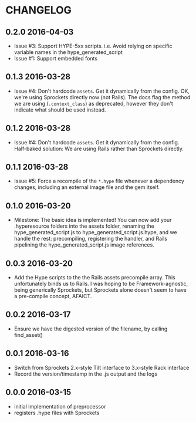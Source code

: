 # CHANGELOG

## 0.2.0  2016-04-03
* Issue #3: Support HYPE-5xx scripts.  i.e. Avoid relying on specific
  variable names in the hype_generated_script
* Issue #1: Support embedded fonts

## 0.1.3  2016-03-28
* Issue #4: Don't hardcode `assets`.  Get it dynamically from the config.
  OK, we're using Sprockets directly now (not Rails).  The docs
  flag the method we are using (`.context_class`) as deprecated, however
  they don't indicate what should be used instead.


## 0.1.2  2016-03-28
* Issue #4: Don't hardcode `assets`.  Get it dynamically from the config.
  Half-baked solution: We are using Rails rather than Sprockets directly.


## 0.1.1  2016-03-28
* Issue #5: Force a recompile of the `*.hype` file whenever a dependency changes,
  including an external image file and the gem itself.


## 0.1.0  2016-03-20
* Milestone: The basic idea is implemented!
  You can now add your .hyperesource folders into the assets folder,
  renaming the hype_generated_script.js to hype_generated_script.js.hype,
  and we handle the rest: precompiling, registering the handler, and
  Rails pipelining the hype_generated_script.js image references.


## 0.0.3  2016-03-20
* Add the Hype scripts to the the Rails assets precompile array.
  This unfortunately binds us to Rails.   I was hoping to be
  Framework-agnostic, being generically Sprockets, but Sprockets
  alone doesn't seem to have a pre-compile concept, AFAICT.


## 0.0.2  2016-03-17
* Ensure we have the digested version of the filename, by calling find_asset()


## 0.0.1  2016-03-16
* Switch from Sprockets 2.x-style Tilt interface to 3.x-style Rack interface
* Record the version/timestamp in the .js output and the logs


## 0.0.0  2016-03-15
* initial implementation of preprocessor
* registers .hype files with Sprockets
